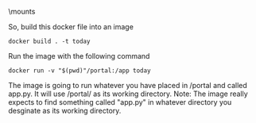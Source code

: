 \mounts

So, build this docker file into an image

``docker build . -t today``

Run the image with the following command

``docker run -v "$(pwd)"/portal:/app today``

The image is going to run whatever you have placed in /portal and called app.py. It will use /portal/ as its working directory.
Note: The image really expects to find something called "app.py" in whatever directory you desginate as its working directory.
